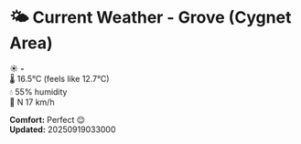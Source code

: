 # 🌤️ Current Weather - Grove (Cygnet Area)

☀️ **-**  
🌡️ 16.5°C (feels like 12.7°C)  
💧 55% humidity  
💨 N 17 km/h  

**Comfort:** Perfect 😌  
**Updated:** 20250919033000
